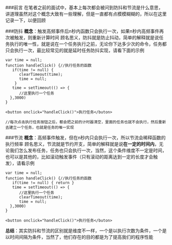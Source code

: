 ###前言
在笔者之前的面试中，基本上每次都会被问到防抖和节流是什么意思，讲道理虽然对这个概念大致有一些理解，但是一直都有点模模糊糊的，所以在这里记录一下，以便回顾

###防抖
**概念**：触发高频事件后n秒内函数只会执行一次，如果n秒内高频事件再次被触发，则重新计算时间
顾名思义，防抖就是防止抖动，简单的解释就是说任务执行的唯一性，就是说在一个任务执行之前，无论你下达多少次的命令，任务都只会执行一次，最比较常见的就是延时任务防抖实现，请看下面的示例

```
var time = null;
function handleClick() {//执行任务的函数
   if(time != null) {
      clearTimeout(time);
      time = null;
    }
   time = setTimeout(() => {
      //这里执行一个任务
  },3000)
}

<button onclick="handleClick()">执行任务</buton>

//每次点击执行任务按钮之后，都会把之前的计时器清空，里面的任务也就不会执行，然后重新去建立一个任务，也就是任务的唯一实现

```

###节流
**概念**：高频事件触发，但在n秒内只会执行一次，所以节流会稀释函数的执行频率
顾名思义，节流就是节约开支，简单的解释就是说**在一定的时间内**，无论我们怎么发布任务，任务也只会执行一次，当然，这个条件维度不一定是时间，也可以是其他的，比如滚动触发事件（只有滚动的距离达到一定的长度才会触发），请看示例

```
var time = null;
function handleClick() {//执行任务的函数
   if(time != null) { return }
   time = setTimeout(() => {
      //这里执行一个任务
      clearTimeout(time);
      time = null;
  },3000)
}

<button onclick="handleClick()">执行任务</buton>

```

**总结**：其实防抖和节流的区别就是维度不一样，一个是以执行次数为条件，一个是以时间间隔为条件，当然了，他们存在的目的都是为了提高我们的程序性能
